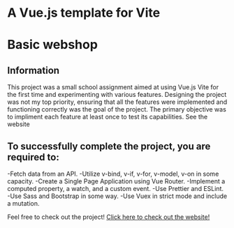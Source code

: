 # A Vue.js template for Vite
# Basic webshop

## Information
This project was a small school assignment aimed at using Vue.js Vite for the first time and experimenting with various features. Designing the project was not my top priority, ensuring that all the features were implemented and functioning correctly was the goal of the project. The primary objective was to impliment each feature at least once to test its capabilities.
See the website

## To successfully complete the project, you are required to:

-Fetch data from an API. -Utilize v-bind, v-if, v-for, v-model, v-on in some capacity. -Create a Single Page Application using Vue Router. -Implement a computed property, a watch, and a custom event. -Use Prettier and ESLint. -Use Sass and Bootstrap in some way. -Use Vuex in strict mode and include a mutation.

Feel free to check out the project!
[Click here to check out the website!](https://malinalm.github.io/#/)
